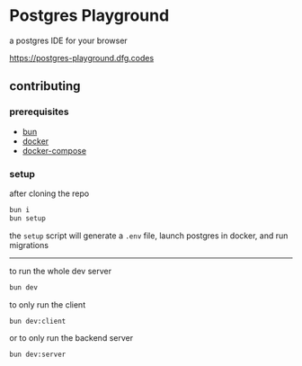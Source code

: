 # Postgres Playground

a postgres IDE for your browser

https://postgres-playground.dfg.codes

## contributing

### prerequisites

- [bun](https://bun.sh/docs/installation)
- [docker](https://docs.docker.com/engine/install/)
- [docker-compose](https://docs.docker.com/compose/install/)

### setup

after cloning the repo

```sh
bun i
bun setup
```

the `setup` script will generate a `.env` file, launch postgres in docker, and run migrations

---

to run the whole dev server

```sh
bun dev
```

to only run the client

```sh
bun dev:client
```

or to only run the backend server

```sh
bun dev:server
```
